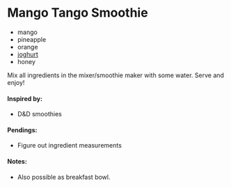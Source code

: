 # Mango Tango Smoothie

* mango
* pineapple
* orange
* [joghurt](https://github.com/andreamalhera/committed_meals/blob/master/how_to_replace.md#joghurt)
* honey

Mix all ingredients in the mixer/smoothie maker with some water. Serve and enjoy!

#### Inspired by: 
* D&D smoothies

#### Pendings: 
* Figure out ingredient measurements

#### Notes: 
* Also possible as breakfast bowl.
